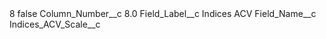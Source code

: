 <?xml version="1.0" encoding="UTF-8"?>
<CustomMetadata xmlns="http://soap.sforce.com/2006/04/metadata" xmlns:xsi="http://www.w3.org/2001/XMLSchema-instance" xmlns:xsd="http://www.w3.org/2001/XMLSchema">
    <label>8</label>
    <protected>false</protected>
    <values>
        <field>Column_Number__c</field>
        <value xsi:type="xsd:double">8.0</value>
    </values>
    <values>
        <field>Field_Label__c</field>
        <value xsi:type="xsd:string">Indices ACV</value>
    </values>
    <values>
        <field>Field_Name__c</field>
        <value xsi:type="xsd:string">Indices_ACV_Scale__c</value>
    </values>
</CustomMetadata>
